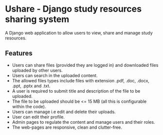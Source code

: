 # Ushare - Django study resources sharing system

A Django web application to allow users to view, share and manage study resources. 

<h2>Features</h2>

* Users can share files (provided they are logged in) and downloaded files uploaded by other users.
* Users can search in the uploaded content.
* The allowed files types include files with extension .pdf, .doc, .docx, .ppt, .pptx and .txt.
* A user is required to submit title and description of the file to be uploaded.
* The file to be uploaded should be <= 15 MB (all this is configurable within the code).
* Users can manage i.e edit and delete their uploads.
* User can edit their profile.
* Admin pages to regulate the content and manage users and their roles.
* The web-pages are responsive, clean and clutter-free.
  
